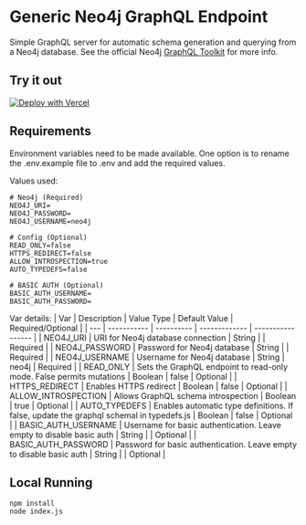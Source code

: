 # Generic Neo4j GraphQL Endpoint

Simple GraphQL server for automatic schema generation and querying from a Neo4j database. See the official Neo4j [GraphQL Toolkit](https://neo4j.com/docs/graphql/current/getting-started/toolbox/) for more info.

## Try it out

[![Deploy with Vercel](https://vercel.com/button)](https://vercel.com/new/clone?repository-url=https%3A%2F%2Fgithub.com%2Fjalakoo%2Fneo4j-graphql-server%2F&env=NEO4J_URI,NEO4J_USERNAME,NEO4J_PASSWORD)

## Requirements

Environment variables need to be made available. One option is to rename the .env.example file to .env and add the required values.

Values used:

```
# Neo4j (Required)
NEO4J_URI=
NEO4J_PASSWORD=
NEO4J_USERNAME=neo4j

# Config (Optional)
READ_ONLY=false
HTTPS_REDIRECT=false
ALLOW_INTROSPECTION=true
AUTO_TYPEDEFS=false

# BASIC AUTH (Optional)
BASIC_AUTH_USERNAME=
BASIC_AUTH_PASSWORD=
```

Var details:
| Var | Description | Value Type | Default Value | Required/Optional |
| --- | ----------- | ---------- | ------------- | ----------------- |
| NEO4J_URI | URI for Neo4j database connection | String | | Required |
| NEO4J_PASSWORD | Password for Neo4j database | String | | Required |
| NEO4J_USERNAME | Username for Neo4j database | String | neo4j | Required |
| READ_ONLY | Sets the GraphQL endpoint to read-only mode. False permits mutations | Boolean | false | Optional |
| HTTPS_REDIRECT | Enables HTTPS redirect | Boolean | false | Optional |
| ALLOW_INTROSPECTION | Allows GraphQL schema introspection | Boolean | true | Optional |
| AUTO_TYPEDEFS | Enables automatic type definitions. If false, update the graphql schemal in typedefs.js | Boolean | false | Optional |
| BASIC_AUTH_USERNAME | Username for basic authentication. Leave empty to disable basic auth | String | | Optional |
| BASIC_AUTH_PASSWORD | Password for basic authentication. Leave empty to disable basic auth | String | | Optional |

## Local Running

```
npm install
node index.js
```
